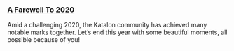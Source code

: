 ### [A Farewell To 2020](https://www.katalon.com/2020-recap/)

Amid a challenging 2020, the Katalon community has achieved many notable marks together. Let’s end this year with some beautiful moments, all possible because of you!
